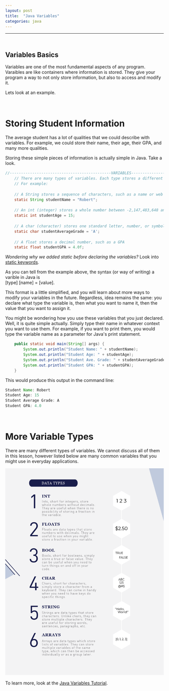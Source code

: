 ```yaml
---
layout: post
title:  "Java Variables"
categories: java
---
```

***
## <br/> Variables Basics

Variables are one of the most fundamental aspects of any program. Varaibles are like containers
where information is stored. They give your program a way to not only store information, but
also to access and modify it. 

Lets look at an example.


# <br/> Storing Student Information

The average student has a lot of qualities that we could describe with variables. 
For example, we could store their name, their age, their GPA, and many more qualities.

Storing these simple pieces of information is actually simple in Java. Take a look.

```java
//---------------------------------------------VARIABLES---------------------------------------------
	// There are many types of variables. Each type stores a different type of information.
	// For example:
	
	// A String stores a sequence of characters, such as a name or web address.
	static String studentName = "Robert";
	
	// An int (integer) stores a whole number between -2,147,483,648 and 2,147,483,647, such as an age.
	static int studentAge = 15;
	
	// A char (character) stores one standard letter, number, or symbol, such as a letter grade.
	static char studentAverageGrade = 'A';
	
	// A float stores a decimal number, such as a GPA
	static float studentGPA = 4.0f;
```

*Wondering why we added static before declaring the variables?* Look into [static keywords](https://www.google.com/search?q=java+static&rlz=1C1GCEA_enUS795US795&oq=java+static&aqs=chrome..69i57j0l5.2319j0j9&sourceid=chrome&ie=UTF-8).

As you can tell from the example above, the syntax (or way of writing) a varible in Java is
<br/> [type] [name] = [value]. 

This format is a little simplified, and you will learn about more ways to modify your variables in the future. Regardless, idea remains the same: you declare what type the variable is, then what you want to name it, then the value that you want to assign it. 

You might be wondering how you use these variables that you just declared. Well, it is quite simple actually. Simply type their name in whatever context you want to use them. For example, if you want to print them, you would type the variable name as a parameter for Java's print statement.

```java
	public static void main(String[] args) {
		System.out.println("Student Name: " + studentName);
		System.out.println("Student Age: " + studentAge);
		System.out.println("Student Ave. Grade: " + studentAverageGrade);
		System.out.println("Student GPA: " + studentGPA);
	}
```
This would produce this output in the command line:

```java
Student Name: Robert
Student Age: 15
Student Average Grade: A
Student GPA: 4.0
```

# <br/> More Variable Types

There are many different types of variables. We cannot discuss all of them in this lesson, however listed below are many common variables that you might use in everyday applications.

![Variable Types](/assets/images/tutorials/java/variable-basics/variableTypes.png)

To learn more, look at the [Java Variables Tutorial](https://docs.oracle.com/javase/tutorial/java/nutsandbolts/variables.html).